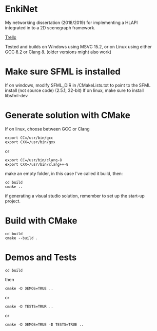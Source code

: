 # EnkiNet
My networking dissertation (2018/2019) for implementing a HLAPI integrated in to a 2D scenegraph framework.

[Trello](https://trello.com/b/vID8EWtE/enkinet)

Tested and builds on Windows using MSVC 15.2, or on Linux using either GCC 8.2 or Clang 8. (older versions might also work)

# Make sure SFML is installed
If on windows, modify SFML_DIR in /CMakeLists.txt to point to the SFML install (not source code) (2.5.1, 32-bit)
If on linux, make sure to install libsfml-dev

# Generate solution with CMake

If on linux, choose between GCC or Clang

````
export CC=/usr/bin/gcc
export CXX=/usr/bin/gxx
````

or

````
export CC=/usr/bin/clang-8
export CXX=/usr/bin/clang++-8
````

make an empty folder, in this case I've called it build, then:


````
cd build
cmake ..
````

if generating a visual studio solution, remember to set up the start-up project.

# Build with CMake
````
cd build
cmake --build .
````

# Demos and Tests

`cd build`

then

`cmake -D DEMOS=TRUE ..`

or

`cmake -D TESTS=TRUR ..`

or

`cmake -D DEMOS=TRUE -D TESTS=TRUE ..`